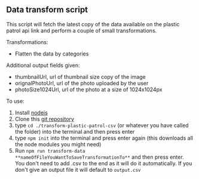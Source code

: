 ## Data transform script

This script will fetch the latest copy of the data available on the plastic patrol api link and perform a couple of small transformations.

Transformations:

- Flatten the data by categories

Additional output fields given:

- thumbnailUrl, url of thumbnail size copy of the image
- orignalPhotoUrl, url of the photo uploaded by the user
- photoSize1024Url, url of the photo at a size of 1024x1024px

To use:

1.  Install [nodejs](https://nodejs.org/en/download/)
2.  Clone this [git repository](https://help.github.com/en/github/creating-cloning-and-archiving-repositories/cloning-a-repository)
3.  type `cd ./transform-plastic-patrol-csv` (or whatever you have called the folder) into the terminal and then press enter
4.  type `npm init` into the terminal and press enter again (this downloads all the node modules you might need)
5.  Run `npm run transform-data **nameOfFileYouWantToSaveTransformationTo**` and then press enter. You don't need to add .csv to the end as it will do it automatically. If you don't give an output file it will default to `output.csv`
